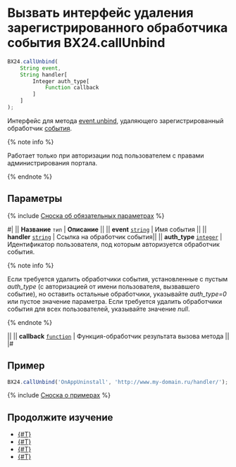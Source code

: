 # Вызвать интерфейс удаления зарегистрированного обработчика события BX24.callUnbind

```js
BX24.callUnbind(
    String event,
    String handler[
        Integer auth_type[
            Function callback
        ]
    ]
);
```

Интерфейс для метода [event.unbind](../../events/event-unbind.md), удаляющего зарегистрированный обработчик [события](../../common/events/index.md).

{% note info %}

Работает только при авторизации под пользователем с правами администрирования портала.

{% endnote %}

## Параметры

{% include [Сноска об обязательных параметрах](../../../_includes/required.md) %}

#|
|| **Название**
`тип` | **Описание** ||
|| **event**
[`string`](../../data-types.md) | Имя события ||
|| **handler**
[`string`](../../data-types.md) | Ссылка на обработчик события||
|| **auth_type**
[`integer`](../../data-types.md) | Идентификатор пользователя, под которым авторизуется обработчик события. 

{% note info %}

Если требуется удалить обработчики события, установленные с пустым *auth_type* (с авторизацией от имени пользователя, вызвавшего событие), но оставить остальные обработчики, указывайте *auth_type=0* или пустое значение параметра. Если требуется удалить обработчики события для всех пользователей, указывайте значение *null*.

{% endnote %}

 ||
|| **callback**
[`function`](../../data-types.md) | Функция-обработчик результата вызова метода ||
|#

## Пример

```js
BX24.callUnbind('OnAppUninstall', 'http://www.my-domain.ru/handler/');
```

{% include [Сноска о примерах](../../../_includes/examples.md) %}

## Продолжите изучение

- [{#T}](./bx24-call-bind.md)
- [{#T}](./bx24-call-method.md)
- [{#T}](./bx24-call-batch.md)
- [{#T}](./files.md)